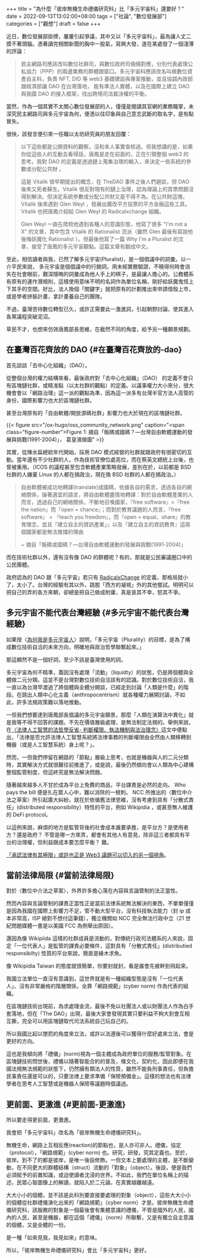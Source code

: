 +++
title = "為什麼「彼岸無機生命禮儀研究科」比「多元宇宙科」還要好？"
date = 2022-09-13T13:02:00+08:00
tags = ["社論", "數位發展部"]
categories = ["觀想"]
draft = false
+++

近日，數位發展部掛牌，屢屢引起爭議，其中又以「多元宇宙科」，最為讓人丈二摸不著頭腦。憑著讀完相關新聞的胸中一股氣，寫興大發，遂在某處發了一個淺薄的評論：

> 民主網路司應該改叫數位社群司，與數位政府司倆倆對應，分別代表處理公私協力（PPP）的兩邊業務的群體跟窗口。多元宇宙科應該改名叫做數位資產自主科，負責 NFT, DID 等 web3 基礎建設與專案推動，並且協調內政部跟經濟部讓 DAO 在台灣落地， 能有準法人實體，以及在國際上建立 DAO 與我國 DAO 的接入框架，找出跨境司法裁決權的平衡。

當然，作為一個其實不太關心數位發展部的人，僅僅是閱讀其官網的業務職掌，未深究民主網路司與多元宇宙為何，便憑以往印象與自己意志武斷的取名字，是有點冒失。

很快，該發言便引來一任職以太坊研究員的朋友回覆：

> 以下這些都是公開資料的觀察，沒和本人事實查核過。但我想講的是，如果你從這些人的互動去看得話，唐鳳是走在前面的，正在引領整個 web3 的思考。我對 DAO 的定義是透過鏈上蒐集治理的輸入，來決定一些系統的參數或分配公共財 。
>
> 這是 Vitalik 很早期提出的概念，在 TheDAO 事件之後人們避談，但 DAO 後來又死者蘇生。Vitalik 很反對現有的鏈上治理，認為理論上的買票問題沒得到解決。但決定系統參數或分配公共財又是不得不為。在公共財這塊， Vitalik 後來遇到 Glen Weyl ，發展出魔改平方投票的平方金融這些工具。Vitalik 也把唐鳳介紹給 Glen Weyl 的 Radicalxchange 組織。
>
> Glen Weyl 一直在爬梳他遇到各種人的意識形態，他寫了很多 "I'm not a X" 的文章，其中包含 Vitalik 的 Rationalist 流派（雖然 Glen 最後有寫說他後悔妖魔化 Rationalist ）。但最後他寫了一篇 Why I'm a Pluralist 的文章，接受了唐鳳的多元宇宙觀點。這篇文章有翻成中文。

至此，相信讀者與我，已然了解多元宇宙(Pluralist)，是一個倡議中的詞彙。以一介平民來說， 多元宇宙是個倡議中的行銷詞，用未經實務驗證，不曉得何時會消失在社會眼前，艱深隱晦的詞彙成為他人手上的棋子，是最讓人擔心的。公務體系有原有的運作潛規則，這樣使用意味不明的名詞作為單位名稱，剛好給妖魔鬼怪上下其手的空間。好比，法人換個「關鍵字」就把原有的計劃推出來申請借殼上市，或是學者拼裝計畫，拿計畫養自己的團隊。

不過，臺灣苦待數位轉型已久，或許正需要此一激進詞，引起朝野討論，使其進入各黨議程突破泥沼。

草民不才，也想來仿效唐鳳部長思維，在截然不同的角度，給予另一種願景規劃。


## 在臺灣百花齊放的 DAO {#在臺灣百花齊放的-dao}

首先談談「去中心化組織」（DAO）。

從整個台灣的權力結構來看，最後政府對「去中心化組織」（DAO） 的定義不會只有區塊鏈社群，或精准點（以太社群的觀點）的定義。以議事權力大小來分，很大機會會以「網路治理」這一派的觀點為準，因為這一派多有台灣半官方法人高管的身份，國際影響力也大於區塊鏈社群。

甚至台灣原有的「自由軟體/開放源碼社群」影響力也大於現在的區塊鏈社群。

{{< figure src="/ox-hugo/oss_community_network.png" caption="<span class=\"figure-number\">Figure 1: </span>摘自「叛碼或國碼？—台灣自由軟體運動的發展與挑戰(1991-2004)」， 葛皇濱做圖" >}}

其實，從陳水扁總統年代開始，採用 DAO 模式經營的社群就跟政府有很密切的互動。當年還有不少社群的人，作為技術官僚位處高位，而在蔡英文總統上台後，也曾被重用。（ICOS 的議程甚至包含軟體產業策略發展，差別在於，以前都是 BSD 社群的人嫌棄 Linux 的人都在搞政治，現在換 BSD 社群的人都在搞政治。）

> 自由軟體被成功地轉譯(translate)成國碼，依據各自的需求，透過各自的網絡關係，操著適宜的語言，將自由軟體盡情地轉譯：對於自由軟體產業的人而言，透過自己的網絡關係，不斷地召喚國家，『free software』=『free the nation』而『open = chance』；而對於教育議題的人而言，『free software』 = 『teach you freedom』，而『open = equal、share』的教育理念，並且『建立自主的資訊產業」』以及『建立自主的資訊教育』這兩個國家都是無法推擋的理由
>
> ~ 摘自「叛碼或國碼？—台灣自由軟體運動的發展與挑戰(1991-2004)」

而在技術社群以外，還有沒有像 DAO 的群體呢？有的，那就是公民審議圈口中的公民團體。

政府認為的 DAO 跟「多元宇宙」若只有 [RadicalxChange](https://pdis.nat.gov.tw/zh-TW/blog/%E7%82%BA%E4%BD%95%E6%88%91%E6%98%AF%E5%A4%9A%E5%85%83%E5%AE%87%E5%AE%99%E4%BA%BA/) 的定義，那格局就小了，太小了。台灣的經驗有其以外，跳脫「西方的凝視」外的其他嘗試。明明可以把自己的弄的各方來朝，卻總是把自己做成附庸，真是哀其不幸，怒其不爭。


## 多元宇宙不能代表台灣經驗 {#多元宇宙不能代表台灣經驗}

如果按〈[為何我是多元宇宙人](https://pdis.nat.gov.tw/zh-TW/blog/%E7%82%BA%E4%BD%95%E6%88%91%E6%98%AF%E5%A4%9A%E5%85%83%E5%AE%87%E5%AE%99%E4%BA%BA/)〉說明，「多元宇宙（Plurality）的目標，是為了構成數位技術自洽的未來方向，明確地與政治哲學聯繫起來。」

那這顯然不是一個好詞，至少不該是臺灣使用的詞。

多元宇宙為何不精準，蓋因沒有處理「流動」（liquidty）的狀態，仍是將個體與全體做二元分類。這並不是台灣對數位技術自洽該有的認識。對於數位技術自洽，我一直以為台灣早渡過了將個體與全體分開談，已經走到討論「人類是什麼」的階段。在跳出人類中心化主義（anthropocentrism）就各種權力展開討論，不如此，許多法規政策難以落地推動。

一但我們想要達到唐鳳部長倡議的多元宇宙願景，那麼「人類在演算法中異化」就是我等不得不回答的課題。不先在價值層級處理，是無法制定法規的。舉例來說，在[〈法律人工智慧的法哲學反省- 判斷權限、執法機制與法治理念〉](https://www.ea.sinica.edu.tw/QDown.ashx?ID=6975)這文中便點出，「法律是否允許法律人工智慧系統將法律事務的判斷權限由全然由人類移轉到機器（或是人工智慧系統）身上呢？」。

然而，一但我們停留在網路的「節點」層級上思考，也就是機器與人的二元分類時，其實解決方式就很難往前推進了，或是說，最後仍然傾向會以人類為中心建構整個監管制度，但這終究是無法解決問題。

隨著越來越多人不甘於成為平台上免費的商品，平台課責是必然的走向。 Who pays the bill 便是扎在眾人心中，難以消除的一根刺。
NCC 所推出的〈數位中介法之草案〉所引起廣大糾紛，就在於依循舊法律思維，沒有考慮到具有「分散式責任」(distributed responsibility）特性的平台，例如 Wikipidia ，或甚至無人維護的 DeFi protocol。

以這例來說，麻煩的地方是監管背後的社會成本誰要承擔，是平台方？是使用者方？還是政府？ 不管是哪一方來弄，都會有其他人有意見，除非這三者都具有平台的治理權，但利益跟成本要怎麼平衡？ 難。

[「承認法律有其極限」或許也正是 Web3 議題可以切入的另一個視角](https://hychen.me/post/web-3-%E7%94%A2%E6%A5%AD%E9%9C%80%E8%A6%81%E6%95%B8%E4%BD%8D%E4%B8%AD%E4%BB%8B%E6%B3%95%E9%80%99%E6%A8%A3%E7%AB%8B%E6%B3%95%E7%B2%BE%E7%A5%9E%E7%9A%84%E6%B3%95%E8%A6%8F/)。


## 當前法律局限 {#當前法律局限}

對於〈數位中介法之草案〉，外界許多擔心落在內容與言論管制的法正當性。

然而內容與言論管制的課責正當性正是當前法律系統無法解決的東西，不單單僅僅是因為我國在國際上影響力不足，管不動大型平台，沒有科技執法能力（封 ip 成本非常高，ISP 絕對不想付這筆錢），獨立機關如 NCC 完全無法行政中立（21 世紀問題媒體一書是以美國 FCC 為例舉出原因）。

還因為像 Wikipiida 這樣的社群成員是流動的，對傳統行政司法體系的人來說，固定「一位代表人」是監管的課責必要條件，這對具有「分散式責任」(distributied responsibilty) 性質的平台來說，簡直是緣木求魚。

像 Wikipidia Taiwan 的態度就很簡單，你要封就封，看是誰會先被幹到飛起來。

我國立法單位一直沒有意識到，這世界就是有一種組織型態是沒有「一位代表人」、沒有非常嚴格的階層關係，全靠「網路規範」(cyber norm) 作為代表的組織。

在區塊鏈技術出現前，為求處理金流，最後不免以社團法人或以財團法人作為白手套落地，但在「The DAO」出現，最後大家會發現其實只要利益不夠大到會互相互撕，完全可以用區塊鏈取代司法系統自己玩自己的。

所以我國比起以懲罰的角度來立法，或許以法遵後可以獲得什麼好處來立法，會是更好的方向。

這也是我傾向將「禮儀」(norm)視為一個主體成為政府單位的服務/監管對象。在區塊鏈技術問世後，禮儀以隨著智能合約的普及，條文化，契約化，因此即便在我國法規無法規範的狀態下，仍然擁有類法人的性質，雖然不能負刑事責任，但負擔民事責任還是可以的，只要法律上要求準備「保險預備金」。這樣的想法也有法律學者在思考人工智慧或是機器人保險等議題時倡議過。


## 更前面、更激進 {#更前面-更激進}

所以要走得更前面，更激進。

我會把「多元宇宙科」改名為「彼岸無機生命禮儀研究科」。

無機生命，網路上互相反應(reaction)的節點也，是人亦可非人。禮儀，協定（protocol），「網路規範」(cyber norm) 也。研究，研發，究其定義也。至於，彼岸。到不了的都是彼岸，是唯一後設修飾。一但文本上要處理的主體，是不斷變動，在不同更大的群體結構（struct）流動的「對象」（object）。後設，便是我們必須賦予的前置知識，或迫使讀者沈浸的世界。不如此，我們在單位名稱上的描述，民眾心智圖像上的解讀，就陷入於二元論，在真實越離越遠。

大大小小的個體，並不該是此科別要直接要處理的對象（object），這些大大小小的個體從社群禮儀演化出來的「網路規範」（cyber norm）才是。彼岸無機生命禮儀研究科，該服務的對象是一個最後會有集體意識的禮儀，不管是國外的人民，國內的人民，甚至是機器，都在這個「禮儀」（norm）所聯繫，又是有獨立自主意識的個體，又是全體的一份。

是一種「如來見我，我見如來」的意味。

所以，「彼岸無機生命禮儀研究科」會比「多元宇宙科」更好。
